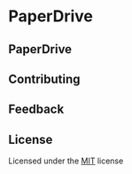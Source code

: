 # PaperDrive

## PaperDrive

## Contributing

## Feedback

## License

Licensed under the [MIT](./LICENSE.md) license